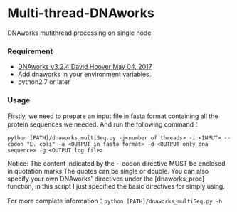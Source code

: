 # Multi-thread-DNAworks
 DNAworks mutithread processing on single node.

### Requirement
- [DNAworks v3.2.4 David Hoover May 04, 2017](https://github.com/davidhoover/DNAWorks)
- Add dnaworks in your environment variables. 
- python2.7 or later

### Usage
Firstly, we need to prepare an input file in fasta format containing all the protein sequences we needed.
 And run the following command：
```shell
python [PATH]/dnaworks_multiSeq.py -j<number of threads> -i <INPUT> --codon "E. coli" -a <OUTPUT in fasta format> -d <OUTPUT only dna sequence> -g <OUTPUT log file>
```
Notice: The content indicated by the --codon directive MUST be enclosed in quotation marks.The quotes can be single or double. You can also specify your own DNAworks' directives under the [dnaworks_proc] function, in this script I just specified the basic directives for simply using. 

For more complete information：```python [PATH]/dnaworks_multiSeq.py -h ```

